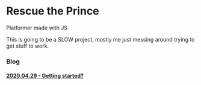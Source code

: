 # Rescue the Prince
Platformer made with JS

This is going to be a SLOW project, mostly me just messing around trying to get stuff to work.

### Blog
#### [2020.04.29 - Getting started?](/_posts/2020.04.29.md)
